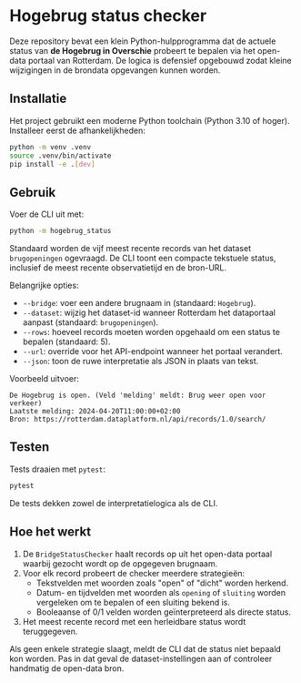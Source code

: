 # Hogebrug status checker

Deze repository bevat een klein Python-hulpprogramma dat de actuele status van
**de Hogebrug in Overschie** probeert te bepalen via het open-data portaal van
Rotterdam. De logica is defensief opgebouwd zodat kleine wijzigingen in de
brondata opgevangen kunnen worden.

## Installatie

Het project gebruikt een moderne Python toolchain (Python 3.10 of hoger).
Installeer eerst de afhankelijkheden:

```bash
python -m venv .venv
source .venv/bin/activate
pip install -e .[dev]
```

## Gebruik

Voer de CLI uit met:

```bash
python -m hogebrug_status
```

Standaard worden de vijf meest recente records van het dataset `brugopeningen`
ogevraagd. De CLI toont een compacte tekstuele status, inclusief de meest
recente observatietijd en de bron-URL.

Belangrijke opties:

- `--bridge`: voer een andere brugnaam in (standaard: `Hogebrug`).
- `--dataset`: wijzig het dataset-id wanneer Rotterdam het dataportaal aanpast
  (standaard: `brugopeningen`).
- `--rows`: hoeveel records moeten worden opgehaald om een status te bepalen
  (standaard: 5).
- `--url`: override voor het API-endpoint wanneer het portaal verandert.
- `--json`: toon de ruwe interpretatie als JSON in plaats van tekst.

Voorbeeld uitvoer:

```
De Hogebrug is open. (Veld 'melding' meldt: Brug weer open voor verkeer)
Laatste melding: 2024-04-20T11:00:00+02:00
Bron: https://rotterdam.dataplatform.nl/api/records/1.0/search/
```

## Testen

Tests draaien met `pytest`:

```bash
pytest
```

De tests dekken zowel de interpretatielogica als de CLI.

## Hoe het werkt

1. De `BridgeStatusChecker` haalt records op uit het open-data portaal waarbij
   gezocht wordt op de opgegeven brugnaam.
2. Voor elk record probeert de checker meerdere strategieën:
   - Tekstvelden met woorden zoals "open" of "dicht" worden herkend.
   - Datum- en tijdvelden met woorden als `opening` of `sluiting` worden
     vergeleken om te bepalen of een sluiting bekend is.
   - Booleaanse of 0/1 velden worden geïnterpreteerd als directe status.
3. Het meest recente record met een herleidbare status wordt teruggegeven.

Als geen enkele strategie slaagt, meldt de CLI dat de status niet bepaald kon
worden. Pas in dat geval de dataset-instellingen aan of controleer handmatig de
open-data bron.
